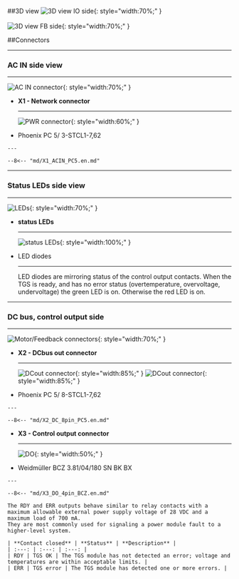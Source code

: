 <!--
# Popis zařízení   

## Konektory
-->
##3D view
![3D view IO side](../img/IOside.en.svg){: style="width:70%;" }
<br>
<br>
![3D view FB side](../img/MotSide.en.svg){: style="width:70%;" }

##Connectors
___
### AC IN side view
___

![AC IN connector](../../../../source/img/TGS-320-10_15_ACside.png){: style="width:70%;" }


<div class="grid cards" markdown>

-   **X1 - Network connector**

    ---
	
	![PWR connector](../../../../source/img/1778078.svg){: style="width:60%;" }

-    Phoenix PC 5/ 3-STCL1-7,62

	---
	
	--8<-- "md/X1_ACIN_PC5.en.md"

</div>

___
### Status LEDs side view
___


![LEDs](../../../../source/img/TGS-320-10_15_LEDSide.png){: style="width:70%;" }

<div class="grid cards" markdown>

-	**status LEDs**

	---
	
	![status LEDs](../img/LEDs.svg){: style="width:100%;" }
	
-	LED diodes

	---
	
	LED diodes are mirroring status of the control output contacts.
	When the TGS is ready, and has no error status (overtemperature, overvoltage, undervoltage) the green LED is on.
	Otherwise the red LED is on.

</div>
   
___
### DC bus, control output side
___

![Motor/Feedback connectors](../../../../source/img/TGS-320-10_15_DCbusSide.png){: style="width:70%;" }

<div class="grid cards" markdown>

-   **X2 - DCbus out connector**

    ---
	
	![DCout connector](../../../../source/img/1778120.svg){: style="width:85%;" }
	![DCout connector](../../../../source/img/TGS-320_Rb.png){: style="width:85%;" }	

-    Phoenix PC 5/ 8-STCL1-7,62

	---

	--8<-- "md/X2_DC_8pin_PC5.en.md"

-   **X3 - Control output connector**

    ---
	
	![DO](../../../../source/img/1792790000.svg){: style="width:50%;" }

-    Weidmüller BCZ 3.81/04/180 SN BK BX

    ---

	--8<-- "md/X3_DO_4pin_BCZ.en.md"
	
	The RDY and ERR outputs behave similar to relay contacts with a maximum allowable external power supply voltage of 28 VDC and a maximum load of 700 mA. 
	They are most commonly used for signaling a power module fault to a higher-level system.
	
	| **Contact closed** | **Status** | **Description** |
	| :---: | :---: | :---: |
	| RDY | TGS OK | The TGS module has not detected an error; voltage and temperatures are within acceptable limits. |
	| ERR | TGS error | The TGS module has detected one or more errors. |
	
</div>


